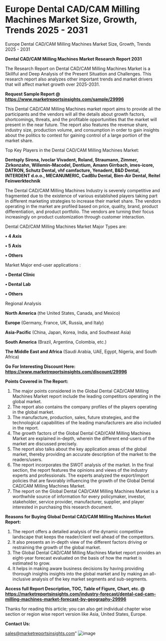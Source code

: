 # Europe Dental CAD/CAM Milling Machines Market Size, Growth, Trends 2025 - 2031
Europe Dental CAD/CAM Milling Machines Market Size, Growth, Trends 2025 - 2031

<strong>Dental CAD/CAM Milling Machines Market Research Report 2031</strong>

The Research Report on Dental CAD/CAM Milling Machines Market is a Skillful and Deep Analysis of the Present Situation and Challenges. This research report also analyzes other important trends and market drivers that will affect market growth over 2025-2031.

<strong>Request Sample Report @ <a href=https://www.marketreportsinsights.com/sample/29996>https://www.marketreportsinsights.com/sample/29996</a></strong>

This Dental CAD/CAM Milling Machines market report aims to provide all the participants and the vendors will all the details about growth factors, shortcomings, threats, and the profitable opportunities that the market will present in the near future. The report also features the revenue share, industry size, production volume, and consumption in order to gain insights about the politics to contest for gaining control of a large portion of the market share.

Top Key Players in the Dental CAD/CAM Milling Machines Market:

<strong>Dentsply Sirona, Ivoclar Vivadent, Roland, Straumann, Zimmer, Zirkonzahn, Willemin-Macodel, Dentium, Amann Girrbach, imes-icore, DATRON, Schutz Dental, vhf camfacture, Yenadent, B&D Dental, INTERDENT d.o.o., MECANUMERIC, CadBlu Dental, Bien-Air Dental, Reitel Feinwerktechnik</strong>

The Dental CAD/CAM Milling Machines Industry is severely competitive and fragmented due to the existence of various established players taking part in different marketing strategies to increase their market share. The vendors operating in the market are profiled based on price, quality, brand, product differentiation, and product portfolio. The vendors are turning their focus increasingly on product customization through customer interaction.

Dental CAD/CAM Milling Machines Market Major Types are:

<strong>• 4 Axis

• 5 Axis

• Others</strong>

Market Major end-user applications :

<strong>• Dental Clinic

• Dental Lab

• Others</strong>

Regional Analysis

</u><strong><b>North America</b></strong> (the United States, Canada, and Mexico)

<strong><b>Europe </b></strong>(Germany, France, UK, Russia, and Italy)

<strong><b>Asia-Pacific</b></strong> (China, Japan, Korea, India, and Southeast Asia)

<strong><b>South America</b></strong> (Brazil, Argentina, Colombia, etc.)

<strong><b>The Middle East and Africa</b></strong> (Saudi Arabia, UAE, Egypt, Nigeria, and South Africa)

<strong>Go For Interesting Discount Here: <a href=https://www.marketreportsinsights.com/discount/29996>https://www.marketreportsinsights.com/discount/29996</a></strong>

<strong>Points Covered in The Report:</strong>
<ol>
  <li>The major points considered in the Global Dental CAD/CAM Milling Machines Market report include the leading competitors operating in the global market.</li>
  <li>The report also contains the company profiles of the players operating in the global market.</li>
  <li>The manufacture, production, sales, future strategies, and the technological capabilities of the leading manufacturers are also included in the report.</li>
  <li>The growth factors of the Global Dental CAD/CAM Milling Machines Market are explained in-depth, wherein the different end-users of the market are discussed precisely.</li>
  <li>The report also talks about the key application areas of the global market, thereby providing an accurate description of the market to the readers/users.</li>
  <li>The report incorporates the SWOT analysis of the market. In the final section, the report features the opinions and views of the industry experts and professionals. The experts analyzed the export/import policies that are favorably influencing the growth of the Global Dental CAD/CAM Milling Machines Market.</li>
  <li>The report on the Global Dental CAD/CAM Milling Machines Market is a worthwhile source of information for every policymaker, investor, stakeholder, service provider, manufacturer, supplier, and player interested in purchasing this research document.</li>
</ol>
<strong>Reasons for Buying Global Dental CAD/CAM Milling Machines Market Report:</strong>

<ol>
  <li>The report offers a detailed analysis of the dynamic competitive landscape that keeps the reader/client well ahead of the competitors.</li>
  <li>It also presents an in-depth view of the different factors driving or restraining the growth of the global market.</li>
  <li>The Global Dental CAD/CAM Milling Machines Market report provides an eight-year forecast evaluated on the basis of how the market is estimated to grow.</li>
  <li>It helps in making aware business decisions by having providing thorough insights insights into the global market and by making an all-inclusive analysis of the key market segments and sub-segments.</li>
</ol>
<strong>Access full Report Description, TOC, Table of Figure, Chart, etc. @ <a href=https://marketreportsinsights.com/industry-forecast/dental-cad-cam-milling-machines-market-forecast-by-geography-29996>https://marketreportsinsights.com/industry-forecast/dental-cad-cam-milling-machines-market-forecast-by-geography-29996</a></strong>


Thanks for reading this article; you can also get individual chapter wise section or region wise report version like Asia, United States, Europe.

<strong>Contact Us:</strong>

sales@marketreportsinsights.com"
![image](https://github.com/user-attachments/assets/4e2a813e-58c2-4667-8666-0a77c648979f)
